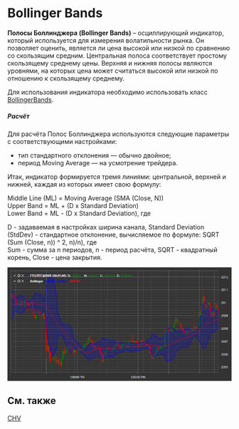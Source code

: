 # Bollinger Bands

**Полосы Боллинджера (Bollinger Bands)** – осциллирующий индикатор, который используется для измерения волатильности рынка. Он позволяет оценить, является ли цена высокой или низкой по сравнению со скользящим средним. Центральная полоса соответствует простому скользящему среднему цены. Верхняя и нижняя полосы являются уровнями, на которых цена может считаться высокой или низкой по отношению к скользящему среднему. 

Для использования индикатора необходимо использовать класс [BollingerBands](xref:StockSharp.Algo.Indicators.BollingerBands). 
##### Расчёт  
  
Для расчёта Полос Боллинджера используются следующие параметры с соответствующими настройками:  
- тип стандартного отклонения — обычно двойное;  
- период Moving Average — на усмотрение трейдера.  

Итак, индикатор формируется тремя линиями: центральной, верхней и нижней, каждая из которых имеет свою формулу:  
  
Middle Line (ML) = Moving Average (SMA (Close, N))  
Upper Band = ML + (D x Standard Deviation)  
Lower Band = ML \- (D x Standard Deviation), где  
  
D \- задаваемая в настройках ширина канала, Standard Deviation (StdDev) \- стандартное отклонение, вычисляемое по формуле:  SQRT (Sum (Close, n)) ^ 2, n)\/n), где  
Sum \- сумма за n периодов, n \- период расчёта, SQRT \- квадратный корень, Close \- цена закрытия.  

![IndicatorBollingerBands](../../../../images/indicatorbollingerbands.png)

## См. также

[CHV](chv.md)
